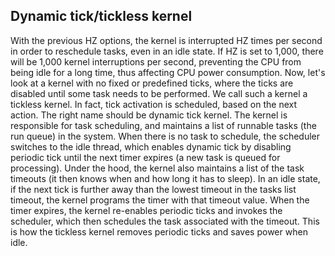 ## Dynamic tick/tickless kernel
With the previous HZ options, the kernel is interrupted HZ times per second in order to
reschedule tasks, even in an idle state. If HZ is set to 1,000, there will be 1,000 kernel
interruptions per second, preventing the CPU from being idle for a long time, thus affecting
CPU power consumption.
Now, let's look at a kernel with no fixed or predefined ticks, where the ticks are disabled
until some task needs to be performed. We call such a kernel a tickless kernel. In fact, tick
activation is scheduled, based on the next action. The right name should be dynamic tick
kernel. The kernel is responsible for task scheduling, and maintains a list of runnable tasks
(the run queue) in the system. When there is no task to schedule, the scheduler switches to
the idle thread, which enables dynamic tick by disabling periodic tick until the next timer
expires (a new task is queued for processing).
Under the hood, the kernel also maintains a list of the task timeouts (it then knows when
and how long it has to sleep). In an idle state, if the next tick is further away than the lowest
timeout in the tasks list timeout, the kernel programs the timer with that timeout value.
When the timer expires, the kernel re-enables periodic ticks and invokes the scheduler,
which then schedules the task associated with the timeout. This is how the tickless kernel
removes periodic ticks and saves power when idle.
